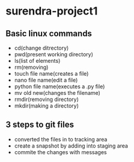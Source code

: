 # surendra-project1
## Basic linux commands
- cd(change ditrectory)
- pwd(present working directory)
- ls(list of elements)
- rm(removing)
- touch file name(creates a file)
- nano file name(edit a file)
- python file name(executes a .py file)
- mv old new(changes the filename)
- rmdir(removing directory)
- mkdir(making a directory)
## 3 steps to git files
- converted the files in to tracking area 
- create a snapshot by adding into staging area
- commite the changes with messages
